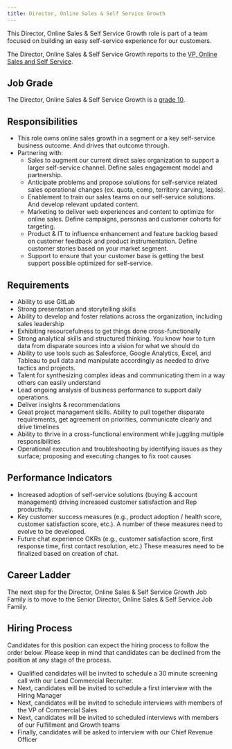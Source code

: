 ```yaml
---
title: Director, Online Sales & Self Service Growth
---
```


This Director, Online Sales & Self Service Growth role is part of a team focused on building an easy self-service experience for our customers.

The Director, Online Sales & Self Service Growth reports to the [VP, Online Sales and Self Service](/job-families/sales/vice-president-online-sales-and-self-service/).

## Job Grade

The Director, Online Sales & Self Service Growth is a [grade 10](/handbook/total-rewards/compensation/compensation-calculator/#gitlab-job-grades).

## Responsibilities

- This role owns online sales growth in a segment or a key self-service business outcome. And drives that outcome through.
- Partnering with:
  - Sales to augment our current direct sales organization to support a larger self-service channel. Define sales engagement model and partnership.
  - Anticipate problems and propose solutions for self-service related sales operational changes (ex. quota, comp, territory carving, leads).
  - Enablement to train our sales teams on our self-service solutions. And develop relevant updated content.
  - Marketing to deliver web experiences and content to optimize for online sales. Define campaigns, personas and customer cohorts for targeting.
  - Product & IT to influence enhancement and feature backlog based on customer feedback and product instrumentation. Define customer stories based on your market segment.
  - Support to ensure that your customer base is getting the best support possible optimized for self-service.

## Requirements

- Ability to use GitLab
- Strong presentation and storytelling skills
- Ability to develop and foster relations across the organization, including sales leadership
- Exhibiting resourcefulness to get things done cross-functionally
- Strong analytical skills and structured thinking. You know how to turn data from disparate sources into a vision for what we should do
- Ability to use tools such as Salesforce, Google Analytics, Excel, and Tableau to pull data and manipulate accordingly as needed to drive tactics and projects.
- Talent for synthesizing complex ideas and communicating them in a way others can easily understand
- Lead ongoing analysis of business performance to support daily operations.
- Deliver insights & recommendations
- Great project management skills. Ability to pull together disparate requirements, get agreement on priorities, communicate clearly and drive timelines
- Ability to thrive in a cross-functional environment while juggling multiple responsibilities
- Operational execution and troubleshooting by identifying issues as they surface; proposing and executing changes to fix root causes

## Performance Indicators

- Increased adoption of self-service solutions (buying & account management) driving increased customer satisfaction and Rep productivity.
- Key customer success measures (e.g., product adoption / health score, customer satisfaction score, etc.). A number of these measures need to evolve to be developed.
- Future chat experience OKRs (e.g., customer satisfaction score, first response time, first contact resolution, etc.) These measures need to be finalized based on creation of chat.

## Career Ladder

The next step for the Director, Online Sales & Self Service Growth Job Family is to move to the Senior Director, Online Sales & Self Service Job Family.

## Hiring Process

Candidates for this position can expect the hiring process to follow the order below. Please keep in mind that candidates can be declined from the position at any stage of the process.

- Qualified candidates will be invited to schedule a 30 minute screening call with our Lead Commercial Recruiter.
- Next, candidates will be invited to schedule a first interview with the Hiring Manager
- Next, candidates will be invited to schedule interviews with members of the VP of Commercial Sales
- Next, candidates will be invited to scheduled interviews with members of our Fulfillment and Growth teams
- Finally, candidates will be asked to interview with our Chief Revenue Officer
